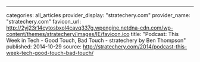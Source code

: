 ---
categories: all_articles
provider_display: "stratechery.com"
provider_name: "stratechery.com"
favicon_url: http://2yj23r14cytosbxol4cavq337g.wpengine.netdna-cdn.com/wp-content/themes/stratechery/images/IE/favicon.ico
title: "Podcast: This Week in Tech - Good Touch, Bad Touch - stratechery by Ben Thompson"
published: 2014-10-29
source: http://stratechery.com/2014/podcast-this-week-tech-good-touch-bad-touch/